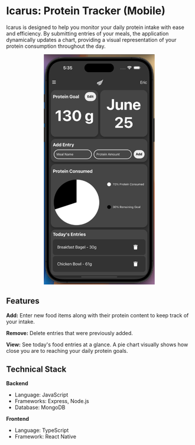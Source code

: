 # Icarus: Protein Tracker (Mobile)

Icarus is designed to help you monitor your daily protein intake with ease and efficiency. By submitting entries of your meals, the application dynamically updates a chart, providing a visual representation of your protein consumption throughout the day.

<p align="center">
  <img src="/icarus-mobile/assets/images/homescreenshot.jpeg" width="300"/>
</p>

## Features

**Add:** Enter new food items along with their protein content to keep track of your intake.

**Remove:** Delete entries that were previously added.

**View:** See today's food entries at a glance. A pie chart visually shows how close you are to reaching your daily protein goals.

## Technical Stack

**Backend**

- Language: JavaScript
- Frameworks: Express, Node.js
- Database: MongoDB

**Frontend**

- Language: TypeScript
- Framework: React Native
